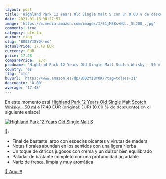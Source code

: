 ```yaml
---
layout: post
title: 'Highland Park 12 Years Old Single Malt S con un 0.00 % de descuento'
date: 2021-01-18 00:27:57
image: 'https://m.media-amazon.com/images/I/51jME8s+NUL._SL200_.jpg'
comments: true
category: ofertas
author: ring
slug: 'B002YI8YOK-es'
actualPrice: 17.48 EUR
currency: EUR
price: 17.48
comparePrice:  EUR
prodname: 'Highland Park 12 Years Old Single Malt Scotch Whisky - 50 ml'
country: 'es'
flag: '🇪🇸'
buyurl: 'https://www.amazon.es/dp/B002YI8YOK/?tag=tolees-21'
descuento: '0.00'
average: '17.48'
---
```


En este momento está [Highland Park 12 Years Old Single Malt Scotch Whisky - 50 ml](https://www.amazon.es/dp/B002YI8YOK/?tag=tolees-21) a 17.48 EUR (original:  EUR) (0.00 %  de descuento) en el siguiente enlace!

[![Highland Park 12 Years Old Single Malt S](https://m.media-amazon.com/images/I/51jME8s+NUL._SL200_.jpg)](https://www.amazon.es/dp/B002YI8YOK/?tag=tolees-21)

🔎:

- Final de bastante largo con especias picantes y virutas de madera
- Notas florales abundan en los sentidos con una ligera hierba
- Un toque de cítricos jugosos con crema y un dulzor bien equilibrado
- Paladar de bastante completo con una profundidad agradable
- Nariz de fresca, limpia y muy aromática

[🛒 Aquí!!!](https://www.amazon.es/dp/B002YI8YOK/?tag=tolees-21)
